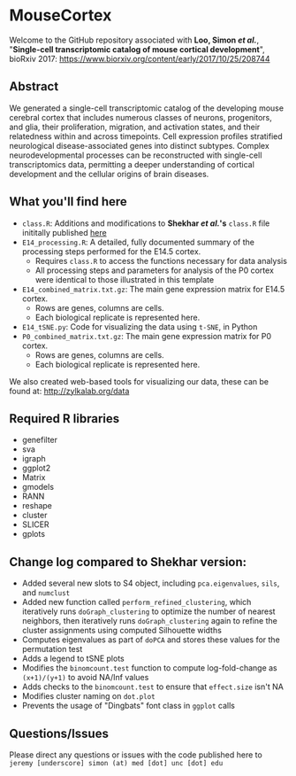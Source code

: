 # MouseCortex
Welcome to the GitHub repository associated with **Loo, Simon _et al._**, "**Single-cell transcriptomic catalog of mouse cortical development**", bioRxiv 2017: https://www.biorxiv.org/content/early/2017/10/25/208744

## Abstract
We generated a single-cell transcriptomic catalog of the developing mouse cerebral cortex that includes numerous classes of neurons, progenitors, and glia, their proliferation, migration, and activation states, and their relatedness within and across timepoints. Cell expression profiles stratified neurological disease-associated genes into distinct subtypes. Complex neurodevelopmental processes can be reconstructed with single-cell transcriptomics data, permitting a deeper understanding of cortical development and the cellular origins of brain diseases.

## What you'll find here
* `class.R`: Additions and modifications to **Shekhar _et al._'s** `class.R` file inititally published [here](https://github.com/broadinstitute/BipolarCell2016) 
* `E14_processing.R`: A detailed, fully documented summary of the processing steps performed for the E14.5 cortex.
	* Requires `class.R` to access the functions necessary for data analysis
	* All processing steps and parameters for analysis of the P0 cortex were identical to those illustrated in this template
* `E14_combined_matrix.txt.gz`: The main gene expression matrix for E14.5 cortex.
	* Rows are genes, columns are cells. 
	* Each biological replicate is represented here.
* `E14_tSNE.py`: Code for visualizing the data using `t-SNE`, in Python
* `P0_combined_matrix.txt.gz`: The main gene expression matrix for P0 cortex.
	* Rows are genes, columns are cells.
	* Each biological replicate is represented here.

We also created web-based tools for visualizing our data, these can be found at:
http://zylkalab.org/data

## Required R libraries
* genefilter
* sva
* igraph
* ggplot2
* Matrix
* gmodels
* RANN
* reshape
* cluster
* SLICER
* gplots


## Change log compared to Shekhar version:
* Added several new slots to S4 object, including `pca.eigenvalues`, `sils`, and `numclust`
* Added new function called `perform_refined_clustering`, which iteratively runs `doGraph_clustering` to optimize the number of nearest neighbors, then iteratively runs `doGraph_clustering` again to refine the cluster assignments using computed Silhouette widths
* Computes eigenvalues as part of `doPCA` and stores these values for the permutation test
* Adds a legend to tSNE plots
* Modifies the `binomcount.test` function to compute log-fold-change as `(x+1)/(y+1)` to avoid NA/Inf values
* Adds checks to the `binomcount.test` to ensure that `effect.size` isn't NA
* Modifies cluster naming on `dot.plot`
* Prevents the usage of "Dingbats" font class in `ggplot` calls

## Questions/Issues
Please direct any questions or issues with the code published here to `jeremy [underscore] simon (at) med [dot] unc [dot] edu`
